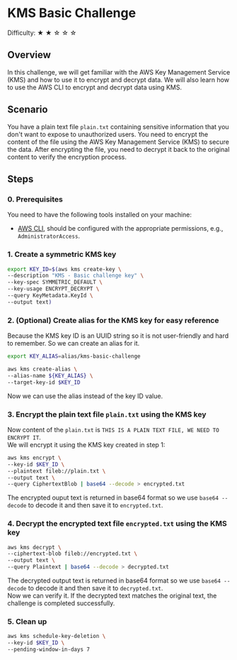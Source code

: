 # KMS Basic Challenge
Difficulty: ★ ★ ☆ ☆ ☆

## Overview
In this challenge, we will get familiar with the AWS Key Management Service (KMS) and how to use it to encrypt and decrypt data. We will also learn how to use the AWS CLI to encrypt and decrypt data using KMS.

## Scenario
You have a plain text file `plain.txt` containing sensitive information that you don't want to expose to unauthorized users. You need to encrypt the content of the file using the AWS Key Management Service (KMS) to secure the data. After encrypting the file, you need to decrypt it back to the original content to verify the encryption process.

## Steps
### 0. Prerequisites
You need to have the following tools installed on your machine:
- [AWS CLI](https://docs.aws.amazon.com/cli/latest/userguide/getting-started-install.html), should be configured with the appropriate permissions, e.g., `AdministratorAccess`.

### 1. Create a symmetric KMS key
```bash
export KEY_ID=$(aws kms create-key \
--description "KMS - Basic challenge key" \
--key-spec SYMMETRIC_DEFAULT \
--key-usage ENCRYPT_DECRYPT \
--query KeyMetadata.KeyId \
--output text)
```


### 2. (Optional) Create alias for the KMS key for easy reference
Because the KMS key ID is an UUID string so it is not user-friendly and hard to remember. So we can create an alias for it.
```bash
export KEY_ALIAS=alias/kms-basic-challenge
```

```bash
aws kms create-alias \
--alias-name ${KEY_ALIAS} \
--target-key-id $KEY_ID
```
Now we can use the alias instead of the key ID value. 

### 3. Encrypt the plain text file `plain.txt` using the KMS key
Now content of the `plain.txt` is `THIS IS A PLAIN TEXT FILE, WE NEED TO ENCRYPT IT`. \
We will encrypt it using the KMS key created in step 1:
```bash
aws kms encrypt \
--key-id $KEY_ID \
--plaintext fileb://plain.txt \
--output text \
--query CiphertextBlob | base64 --decode > encrypted.txt
```
The encrypted ouput text is returned in base64 format so we use `base64 --decode` to decode it and then save it to `encrypted.txt`.

### 4. Decrypt the encrypted text file `encrypted.txt` using the KMS key
```bash
aws kms decrypt \
--ciphertext-blob fileb://encrypted.txt \
--output text \
--query Plaintext | base64 --decode > decrypted.txt
```
The decrypted output text is returned in base64 format so we use `base64 --decode` to decode it and then save it to `decrypted.txt`. \
Now we can verify it. If the decrypted text matches the original text, the challenge is completed successfully.

### 5. Clean up
```bash
aws kms schedule-key-deletion \
--key-id $KEY_ID \
--pending-window-in-days 7
```